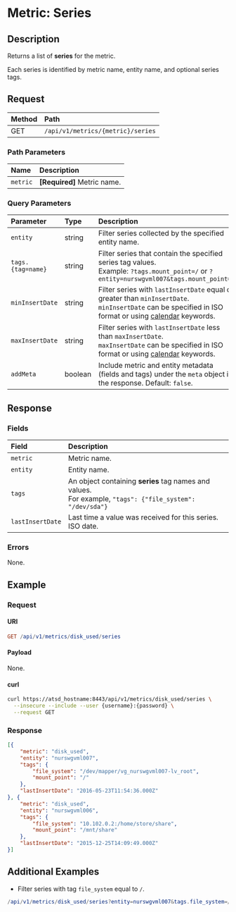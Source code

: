 # Metric: Series

## Description

Returns a list of **series** for the metric.

Each series is identified by metric name, entity name, and optional series tags.

## Request

| **Method** | **Path** |
|:---|:---|
| GET | `/api/v1/metrics/{metric}/series` |

### Path Parameters

| **Name** | **Description** |
|:---|:---|
| `metric` | **[Required]** Metric name. |

### Query Parameters

| **Parameter** |**Type**| **Description** |
|:---|:---|:---|
| `entity` | string| Filter series collected by the specified entity name. |
| `tags.{tag=name}` | string | Filter series that contain the specified series tag values.<br>Example: `?tags.mount_point=/` or `?entity=nurswgvml007&tags.mount_point=/`|
| `minInsertDate` |string|Filter series with `lastInsertDate` equal or greater than `minInsertDate`.<br>`minInsertDate` can be specified in ISO format or using [calendar](../../../shared/calendar.md) keywords.|
| `maxInsertDate` |string|Filter series with `lastInsertDate` less than `maxInsertDate`.<br>`maxInsertDate` can be specified in ISO format or using [calendar](../../../shared/calendar.md) keywords.|
| `addMeta` | boolean | Include metric and entity metadata (fields and tags) under the `meta` object in the response. Default: `false`.|

## Response

### Fields

| **Field** | **Description** |
|:---|:---|
| `metric` | Metric name.  |
| `entity` | Entity name.  |
| `tags` | An object containing **series** tag names and values.<br>For example, `"tags": {"file_system": "/dev/sda"}` |
| `lastInsertDate` |Last time a value was received for this series. ISO date.|

### Errors

None.

## Example

### Request

#### URI

```elm
GET /api/v1/metrics/disk_used/series
```

#### Payload

None.

#### curl

```bash
curl https://atsd_hostname:8443/api/v1/metrics/disk_used/series \
  --insecure --include --user {username}:{password} \
  --request GET
```

### Response

```json
[{
    "metric": "disk_used",
    "entity": "nurswgvml007",
    "tags": {
        "file_system": "/dev/mapper/vg_nurswgvml007-lv_root",
        "mount_point": "/"
    },
    "lastInsertDate": "2016-05-23T11:54:36.000Z"
}, {
    "metric": "disk_used",
    "entity": "nurswgvml006",
    "tags": {
        "file_system": "10.102.0.2:/home/store/share",
        "mount_point": "/mnt/share"
    },
    "lastInsertDate": "2015-12-25T14:09:49.000Z"
}]
```

## Additional Examples

* Filter series with tag `file_system` equal to `/`.

```elm
/api/v1/metrics/disk_used/series?entity=nurswgvml007&tags.file_system=/
```
